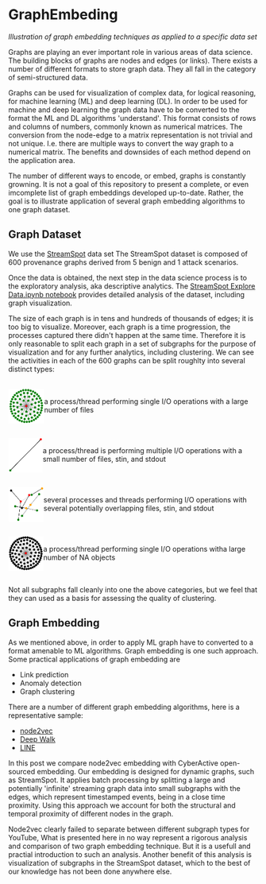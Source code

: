 # GraphEmbeding
<i> Illustration of graph embedding techniques as applied to a specific data set </i>

Graphs are playing an ever important role in various areas of data science. The building blocks of graphs are nodes and edges (or links). There exists a number of different formats to store graph data. They all fall in the category of semi-structured data. 

Graphs can be used for visualization of complex data, for logical reasoning, for machine learning (ML) and deep learning (DL). In order to be used for machine and deep learning the graph data have to be converted to the format the ML and DL algorithms 'understand'. This format consists of rows and columns of numbers, commonly known as numerical matrices. The conversion from the node-edge to a matrix representation is not trivial and not unique. I.e. there are multiple ways to convert the way graph to a numerical matrix. The benefits and downsides of each method depend on the application area. 

The number of different ways to encode, or embed, graphs is constantly growning. It is not a goal of this repository  to present a complete, or even imcomplete list of graph embeddings developed up-to-date. Rather, the goal is to illustrate application of several graph embedding algorithms to one graph dataset. 

## Graph Dataset
We use the  [StreamSpot](https://github.com/sbustreamspot/sbustreamspot-data) data set The StreamSpot dataset is composed of 600 provenance graphs derived from 5 benign and 1 attack scenarios. 

Once the data is obtained, the next step in the data science process  is to the exploratory analysis, aka descriptive analytics. The [StreamSpot Explore Data.ipynb notebook](https://github.com/CyberActive/GraphEmbeding/blob/main/StreamSpot%20Explore%20Data.ipynb) provides detailed analysis of the dataset, including graph visualization.

The size of each graph is in tens and hundreds of thousands of edges; it is too big to visualize. Moreover, each graph is  a time progression, the processes captured there didn't happen at the same time. Therefore it is only reasonable to split each graph in a set of subgraphs for the purpose of visualization and for any further analytics, including clustering. We can see the activities in each of the 600 graphs can be split roughlty into several distinct types:  
<br/>

<img align="left" src="images/type1.png" height="70" /> <br/> a process/thread performing single I/O operations with a large number of files 
<br/><br/><br/>

<img  align="left" src="images/type2.png" height="70" /><br/> a process/thread is performing multiple I/O operations with a small number of files, stin, and stdout
<br/><br/><br/>

<img  align="left" src="images/type3.png" height="70" /> <br/>several processes and threads  performing I/O operations with several potentially overlapping files, stin, and stdout
<br/><br/><br/>

<img  align="left" src="images/type4.png" height="70" /> <br/>a process/thread performing single I/O operations witha large number of NA objects
<br/><br/><br/>

Not all subgraphs fall cleanly into one the above categories, but we feel that they can used as a basis for assessing the quality of clustering. 

## Graph Embedding

As we mentioned above, in order to apply ML graph have to converted to a format amenable to ML algorithms. Graph embedding is one such approach. Some practical applications of graph embedding are
- Link prediction
- Anomaly detection
- Graph clustering

There are a number of different graph embedding algorithms, here is a representative sample:
- [node2vec](https://github.com/aditya-grover/node2vec)
- [Deep Walk](https://github.com/phanein/deepwalk)
- [LINE](https://github.com/tangjianpku/LINE)

In this post we compare node2vec embedding with CyberActive open-sourced embedding. Our embedding is designed for dynamic graphs, such as StreamSpot. It applies batch processing by splitting a large and potentially 'infinite' streaming graph data into small subgraphs with the edges, which represent timestamped events, being in a close time proximity. Using this approach we account for both the structural and temporal proximity of different nodes in the graph.

Node2vec clearly failed to separate between different subgraph types for YouTube, 
What is presented here in no way represent a rigorous analysis and comparison of two graph embedding technique. But it is a usefull and practial introduction to such an analysis. Another benefit of this analysis is visualization of subgraphs in the StreamSpot dataset, which to the best of our knowledge has not been done anywhere else. 
